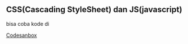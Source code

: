 ## CSS(Cascading StyleSheet) dan JS(javascript)

bisa coba kode di

[Codesanbox](https://codesandbox.io/s/vanilla)

